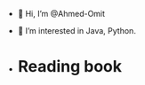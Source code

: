- 👋 Hi, I’m @Ahmed-Omit
- 👀 I’m interested in Java, Python.

- <h1> Reading book</h1>



<!---
Ahmed-Omit/Ahmed-Omit is a ✨ special ✨ repository because its `README.md` (this file) appears on your GitHub profile.
You can click the Preview link to take a look at your changes.
--->
